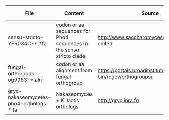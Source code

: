 | File | Content | Source | Date created |
|------|---------|--------|--------------|
| sensu-stricto-YFR034C-*.*fa | codon or aa sequences for Pho4 sequences in the sensu stricto clade | http://www.saccharomycessensustricto.org/ edited | 2020-11-21 |
| fungal-orthogroup-og9983-*.aln | codon or aa alignment from fungal orthogroup | https://portals.broadinstitute.org/cgi-bin/regev/orthogroups/ | 2020-11-21 |
| gryc-nakaseomycetes-pho4-orthologs-*.fa | Nakaseomyces + K. lactis orthologs | http://gryc.inra.fr/ | 2020-11-21 |
